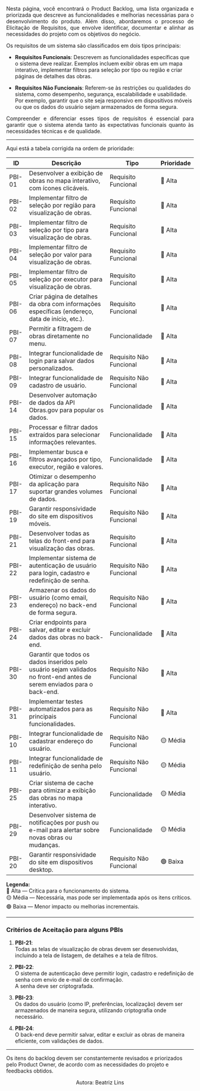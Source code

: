
<p align="justify">Nesta página, você encontrará o Product Backlog, uma lista organizada e priorizada que descreve as funcionalidades e melhorias necessárias para o desenvolvimento do produto. Além disso, abordaremos o processo de Elicitação de Requisitos, que envolve identificar, documentar e alinhar as necessidades do projeto com os objetivos do negócio.</p>

<p align="justify">Os requisitos de um sistema são classificados em dois tipos principais:</p>

- **Requisitos Funcionais**: Descrevem as funcionalidades específicas que o sistema deve realizar. Exemplos incluem exibir obras em um mapa interativo, implementar filtros para seleção por tipo ou região e criar páginas de detalhes das obras.
  
- **Requisitos Não Funcionais**: Referem-se às restrições ou qualidades do sistema, como desempenho, segurança, escalabilidade e usabilidade. Por exemplo, garantir que o site seja responsivo em dispositivos móveis ou que os dados do usuário sejam armazenados de forma segura.

<p align="justify">Compreender e diferenciar esses tipos de requisitos é essencial para garantir que o sistema atenda tanto às expectativas funcionais quanto às necessidades técnicas e de qualidade.</p>

---


Aqui está a tabela corrigida na ordem de prioridade:

| **ID**  | **Descrição**                                                                 | **Tipo**               | **Prioridade** |
|---------|-------------------------------------------------------------------------------|------------------------|----------------|
| PBI-01  | Desenvolver a exibição de obras no mapa interativo, com ícones clicáveis.    | Requisito Funcional    | 🔴 Alta        |
| PBI-02  | Implementar filtro de seleção por região para visualização de obras.        | Requisito Funcional    | 🔴 Alta        |
| PBI-03  | Implementar filtro de seleção por tipo para visualização de obras.          | Requisito Funcional    | 🔴 Alta        |
| PBI-04  | Implementar filtro de seleção por valor para visualização de obras.         | Requisito Funcional    | 🔴 Alta        |
| PBI-05  | Implementar filtro de seleção por executor para visualização de obras.        | Requisito Funcional    | 🔴 Alta        |
| PBI-06  | Criar página de detalhes da obra com informações específicas (endereço, data de início, etc.). | Requisito Funcional | 🔴 Alta        |
| PBI-07  | Permitir a filtragem de obras diretamente no menu.               | Funcionalidade         | 🔴 Alta        |
| PBI-08  | Integrar funcionalidade de login para salvar dados personalizados.          | Requisito Não Funcional| 🔴 Alta        |
| PBI-09  | Integrar funcionalidade de cadastro de usuário.                             | Requisito Não Funcional| 🔴 Alta        |
| PBI-14  | Desenvolver automação de dados da API Obras.gov para popular os dados.               | Funcionalidade         | 🔴 Alta        |
| PBI-15  | Processar e filtrar dados extraídos para selecionar informações relevantes.  | Funcionalidade         | 🔴 Alta        |
| PBI-16  | Implementar busca e filtros avançados por tipo, executor, região e valores.   | Funcionalidade         | 🔴 Alta        |
| PBI-17  | Otimizar o desempenho da aplicação para suportar grandes volumes de dados.  | Requisito Não Funcional| 🔴 Alta        |
| PBI-19  | Garantir responsividade do site em dispositivos móveis.                     | Requisito Não Funcional| 🔴 Alta        |
| PBI-21  | Desenvolver todas as telas do front-end para visualização das obras.        | Requisito Funcional    | 🔴 Alta        |
| PBI-22  | Implementar sistema de autenticação de usuário para login, cadastro e redefinição de senha. | Requisito Não Funcional| 🔴 Alta        |
| PBI-23  | Armazenar os dados do usuário (como email, endereço) no back-end de forma segura. | Requisito Não Funcional| 🔴 Alta        |
| PBI-24  | Criar endpoints para salvar, editar e excluir dados das obras no back-end.  | Funcionalidade         | 🔴 Alta        |
| PBI-30  | Garantir que todos os dados inseridos pelo usuário sejam validados no front-end antes de serem enviados para o back-end. | Requisito Não Funcional| 🔴 Alta        |
| PBI-31  | Implementar testes automatizados para as principais funcionalidades.       | Requisito Não Funcional| 🔴 Alta        |
| PBI-10  | Integrar funcionalidade de cadastrar endereço do usuário.                   | Requisito Não Funcional| 🟡 Média       |
| PBI-11  | Integrar funcionalidade de redefinição de senha pelo usuário.               | Requisito Não Funcional| 🟡 Média       |
| PBI-25  | Criar sistema de cache para otimizar a exibição das obras no mapa interativo. | Funcionalidade         | 🟡 Média       |
| PBI-29  | Desenvolver sistema de notificações por push ou e-mail para alertar sobre novas obras ou mudanças. | Funcionalidade | 🟡 Média       |
| PBI-20  | Garantir responsividade do site em dispositivos desktop.                    | Requisito Não Funcional| 🟢 Baixa       |


**Legenda:**  
🔴 Alta — Crítica para o funcionamento do sistema.  
🟡 Média — Necessária, mas pode ser implementada após os itens críticos.  
🟢 Baixa — Menor impacto ou melhorias incrementais.  

---

### **Critérios de Aceitação para alguns PBIs**  

1. **PBI-21**:  
   Todas as telas de visualização de obras devem ser desenvolvidas, incluindo a tela de listagem, de detalhes e a tela de filtros.  

2. **PBI-22**:  
   O sistema de autenticação deve permitir login, cadastro e redefinição de senha com envio de e-mail de confirmação.  
   A senha deve ser criptografada.  

3. **PBI-23**:  
   Os dados do usuário (como IP, preferências, localização) devem ser armazenados de maneira segura, utilizando criptografia onde necessário.  

4. **PBI-24**:  
   O back-end deve permitir salvar, editar e excluir as obras de maneira eficiente, com validações de dados.  
   
---

Os itens do backlog devem ser constantemente revisados e priorizados pelo Product Owner, de acordo com as necessidades do projeto e feedbacks obtidos.

<center>Autora: Beatriz Lins </center>